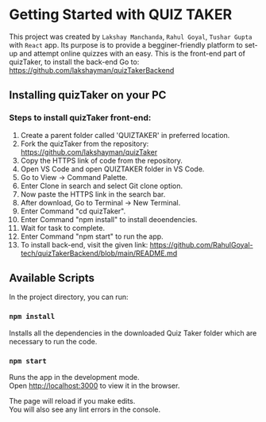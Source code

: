# Getting Started with QUIZ TAKER

This project was created by `Lakshay Manchanda`, `Rahul Goyal`, `Tushar Gupta` 
with `React` app. Its purpose is to provide a begginer-friendly platform to set-up and attempt
online quizzes with an easy. This is the front-end part of quizTaker, to install the back-end
Go to: https://github.com/lakshayman/quizTakerBackend

## Installing quizTaker on your PC

### Steps to install quizTaker front-end:
1) Create a parent folder called 'QUIZTAKER' in preferred location.
2) Fork the quizTaker from the repository: https://github.com/lakshayman/quizTaker
3) Copy the HTTPS link of code from the repository.
4) Open VS Code and open QUIZTAKER folder in VS Code.
5) Go to View -> Command Palette.
6) Enter Clone in search and select Git clone option.
7) Now paste the HTTPS link in the search bar.
8) After download, Go to Terminal -> New Terminal.
9) Enter Command "cd quizTaker".
10) Enter Command "npm install" to install deoendencies.
11) Wait for task to complete.
12) Enter Command "npm start" to run the app.
13) To install back-end, visit the given link: https://github.com/RahulGoyal-tech/quizTakerBackend/blob/main/README.md

## Available Scripts

In the project directory, you can run:

### `npm install`

Installs all the dependencies in the downloaded Quiz Taker folder which are
necessary to run the code.

### `npm start`

Runs the app in the development mode.\
Open [http://localhost:3000](http://localhost:3000) to view it in the browser.

The page will reload if you make edits.\
You will also see any lint errors in the console.
